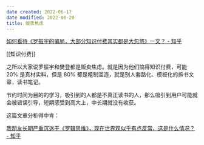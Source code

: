 ```yaml
---
date created: 2022-06-17
date modified: 2022-08-20
title: 贩卖焦虑
---
```


[如何看待《罗振宇的骗局，大部分知识付费其实都是大忽悠》一文？ - 知乎](https://www.zhihu.com/question/67168122/answer/574063955?utm_source=cn.ticktick.task&utm_medium=social&utm_oi=627815471005831168)

[[知识付费]]

之所以大家说罗振宇和樊登都是贩卖焦虑。就是因为他们搞得知识付费，可能 20% 是真材实料，但是 80% 都是粗制滥造，就是别人套路化、模板化的拆书文章，读书笔记。

节约时间为目的的学习，吸引到的人都是不真正读书的人，那么吸引到用户可能就会被错误引导，短期感受到高大上，中长期就没有收获。

这篇文章分析得中肯：

[我朋友长期严重沉迷于《罗辑思维》，现在世界观似乎有点反常，这是什么情况？ - 知乎](https://www.zhihu.com/question/66110170/answer/241292859?utm_source=cn.ticktick.task&utm_medium=social&utm_oi=627815471005831168)
